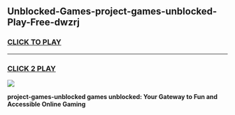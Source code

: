 
## Unblocked-Games-project-games-unblocked-Play-Free-dwzrj
<h3>
<a href="https://premium76.site?title=project-games-unblocked&ref=18A1">CLICK TO PLAY</a></h3>
<hr>

<h3>
<a href="https://premium76.site?title=project-games-unblocked&ref=18A1">CLICK 2 PLAY</a>
  
</h3>

<a href="https://premium76.site?title=project-games-unblocked&ref=18A1"><img src="https://clearcache.store/games.png"></a>


**project-games-unblocked games unblocked: Your Gateway to Fun and Accessible Online Gaming**
